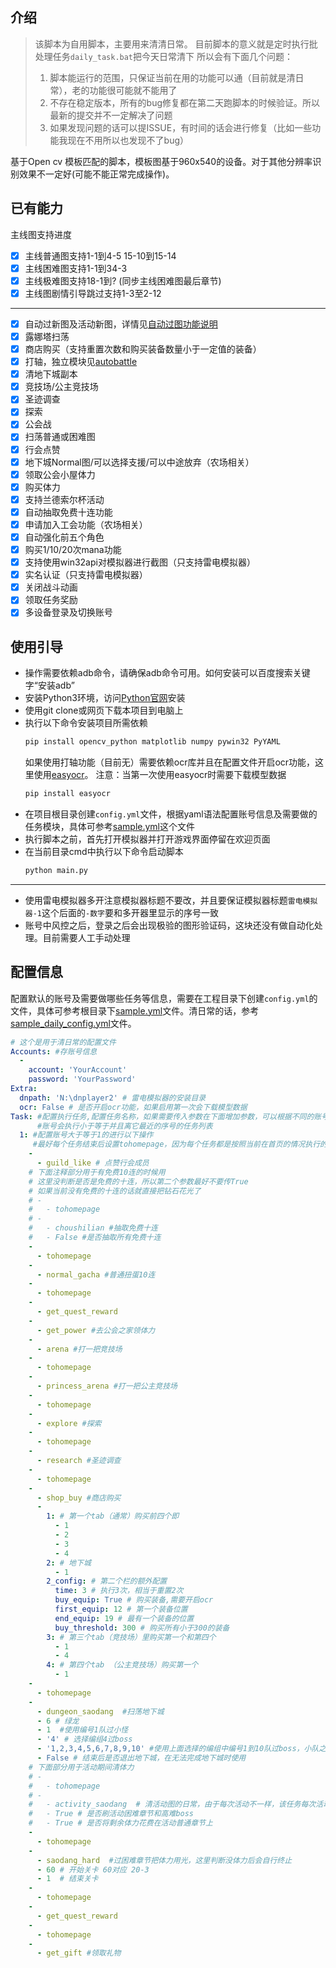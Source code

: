 ## 介绍
> 该脚本为自用脚本，主要用来清清日常。
> 目前脚本的意义就是定时执行批处理任务`daily_task.bat`把今天日常清下
> 所以会有下面几个问题：
> 1. 脚本能运行的范围，只保证当前在用的功能可以通（目前就是清日常），老的功能很可能就不能用了
> 2. 不存在稳定版本，所有的bug修复都在第二天跑脚本的时候验证。所以最新的提交并不一定解决了问题
> 3. 如果发现问题的话可以提ISSUE，有时间的话会进行修复（比如一些功能我现在不用所以也发现不了bug）

基于Open cv 模板匹配的脚本，模板图基于960x540的设备。对于其他分辨率识别效果不一定好(可能不能正常完成操作)。

## 已有能力

主线图支持进度

- [x] 主线普通图支持1-1到4-5 15-10到15-14
- [x] 主线困难图支持1-1到34-3
- [x] 主线极难图支持18-1到? (同步主线困难图最后章节)
- [x] 主线图剧情引导跳过支持1-3至2-12

***
- [x] 自动过新图及活动新图，详情见[自动过图功能说明](自动过图功能说明.md)
- [x] 露娜塔扫荡
- [x] 商店购买（支持重置次数和购买装备数量小于一定值的装备）
- [x] 打轴，独立模块见[autobattle](autobattle/)
- [x] 清地下城副本
- [x] 竞技场/公主竞技场
- [x] 圣迹调查
- [x] 探索
- [x] 公会战
- [x] 扫荡普通或困难图
- [x] 行会点赞
- [x] 地下城Normal图/可以选择支援/可以中途放弃（农场相关）
- [x] 领取公会小屋体力
- [x] 购买体力
- [x] 支持兰德索尔杯活动
- [x] 自动抽取免费十连功能
- [x] 申请加入工会功能（农场相关）
- [x] 自动强化前五个角色
- [x] 购买1/10/20次mana功能
- [x] 支持使用win32api对模拟器进行截图（只支持雷电模拟器）
- [x] 实名认证（只支持雷电模拟器）
- [x] 关闭战斗动画
- [x] 领取任务奖励
- [x] 多设备登录及切换账号

## 使用引导

* 操作需要依赖adb命令，请确保adb命令可用。如何安装可以百度搜索关键字“安装adb”
* 安装Python3环境，访问[Python官网](https://www.python.org/)安装
* 使用git clone或网页下载本项目到电脑上
* 执行以下命令安装项目所需依赖
  ```cmd
  pip install opencv_python matplotlib numpy pywin32 PyYAML
  ```
  如果使用打轴功能（目前无）需要依赖ocr库并且在配置文件开启ocr功能，这里使用[easyocr](https://github.com/JaidedAI/EasyOCR)。
  注意：当第一次使用easyocr时需要下载模型数据
  ```cmd
  pip install easyocr
  ```
* 在项目根目录创建`config.yml`文件，根据yaml语法配置账号信息及需要做的任务模块，具体可参考[sample.yml](sample.yml)这个文件
* 执行脚本之前，首先打开模拟器并打开游戏界面停留在欢迎页面
* 在当前目录cmd中执行以下命令启动脚本
  ```cmd
  python main.py
  ```
---
* 使用雷电模拟器多开注意模拟器标题不要改，并且要保证模拟器标题`雷电模拟器-1`这个后面的`-数字`要和多开器里显示的序号一致
* 账号中风控之后，登录之后会出现极验的图形验证码，这块还没有做自动化处理。目前需要人工手动处理

## 配置信息

配置默认的账号及需要做哪些任务等信息，需要在工程目录下创建`config.yml`的文件，具体可参考根目录下[sample.yml](sample.yml)文件。清日常的话，参考[sample_daily_config.yml](sample_daily_config.yml)文件。

```yaml
# 这个是用于清日常的配置文件
Accounts: #存账号信息
  -
    account: 'YourAccount'
    password: 'YourPassword'
Extra:
  dnpath: 'N:\dnplayer2' # 雷电模拟器的安装目录
  ocr: False # 是否开启ocr功能，如果启用第一次会下载模型数据
Task: #配置执行任务,配置任务名称，如果需要传入参数在下面增加参数，可以根据不同的账号序号配置任务。
      #账号会执行小于等于并且离它最近的序号的任务列表
  1: #配置账号大于等于1的进行以下操作
     #最好每个任务结束后设置tohomepage，因为每个任务都是按照当前在首页的情况执行的
    -
      - guild_like # 点赞行会成员
    # 下面注释部分用于有免费10连的时候用
    # 这里没判断是否是免费的十连，所以第二个参数最好不要传True
    # 如果当前没有免费的十连的话就直接把钻石花光了
    # - 
    #   - tohomepage
    # -
    #   - choushilian #抽取免费十连
    #   - False #是否抽取所有免费十连
    -
      - tohomepage
    -
      - normal_gacha #普通扭蛋10连
    -
      - tohomepage
    -
      - get_quest_reward
    -
      - get_power #去公会之家领体力
    -
      - arena #打一把竞技场
    -
      - tohomepage
    -
      - princess_arena #打一把公主竞技场
    -
      - tohomepage
    -
      - explore #探索
    -
      - tohomepage
    -
      - research #圣迹调查
    -
      - tohomepage
    -
      - shop_buy #商店购买
      -
        1: # 第一个tab（通常）购买前四个即
          - 1
          - 2
          - 3
          - 4
        2: # 地下城
          - 1
        2_config: # 第二个栏的额外配置
          time: 3 # 执行3次，相当于重置2次
          buy_equip: True # 购买装备,需要开启ocr
          first_equip: 12 # 第一个装备位置
          end_equip: 19 # 最有一个装备的位置
          buy_threshold: 300 # 购买所有小于300的装备
        3: # 第三个tab（竞技场）里购买第一个和第四个
          - 1
          - 4
        4: # 第四个tab （公主竞技场）购买第一个
          - 1
    -
      - tohomepage
    -
      - dungeon_saodang  #扫荡地下城
      - 6 # 绿龙
      - 1  #使用编号1队过小怪
      - '4' # 选择编组4过boss
      - '1,2,3,4,5,6,7,8,9,10' #使用上面选择的编组中编号1到10队过boss，小队之间用','分割使用，如果是''空串代表不打boss
      - False # 结束后是否退出地下城，在无法完成地下城时使用
    # 下面部分用于活动期间清体力
    # -
    #   - tohomepage
    # -
    #   - activity_saodang  # 清活动图的日常，由于每次活动不一样，该任务每次活动更新一次做支持
    #   - True # 是否刷活动困难章节和高难boss
    #   - True # 是否将剩余体力花费在活动普通章节上
    -
      - tohomepage
    - 
      - saodang_hard  #过困难章节把体力用光，这里判断没体力后会自行终止
      - 60 # 开始关卡 60对应 20-3
      - 1  # 结束关卡
    -
      - tohomepage
    -
      - get_quest_reward
    -
      - tohomepage
    -
      - get_gift #领取礼物
```
